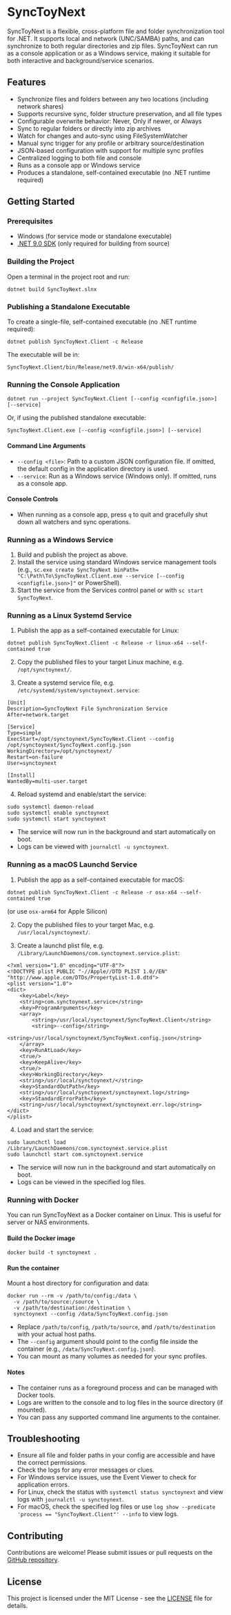 # SyncToyNext

SyncToyNext is a flexible, cross-platform file and folder synchronization tool for .NET. It supports local and network (UNC/SAMBA) paths, and can synchronize to both regular directories and zip files. SyncToyNext can run as a console application or as a Windows service, making it suitable for both interactive and background/service scenarios.

## Features
- Synchronize files and folders between any two locations (including network shares)
- Supports recursive sync, folder structure preservation, and all file types
- Configurable overwrite behavior: Never, Only if newer, or Always
- Sync to regular folders or directly into zip archives
- Watch for changes and auto-sync using FileSystemWatcher
- Manual sync trigger for any profile or arbitrary source/destination
- JSON-based configuration with support for multiple sync profiles
- Centralized logging to both file and console
- Runs as a console app or Windows service
- Produces a standalone, self-contained executable (no .NET runtime required)

## Getting Started

### Prerequisites
- Windows (for service mode or standalone executable)
- [.NET 9.0 SDK](https://dotnet.microsoft.com/en-us/download/dotnet/9.0) (only required for building from source)

### Building the Project

Open a terminal in the project root and run:

```
dotnet build SyncToyNext.slnx
```

### Publishing a Standalone Executable

To create a single-file, self-contained executable (no .NET runtime required):

```
dotnet publish SyncToyNext.Client -c Release
```

The executable will be in:
```
SyncToyNext.Client/bin/Release/net9.0/win-x64/publish/
```

### Running the Console Application

```
dotnet run --project SyncToyNext.Client [--config <configfile.json>] [--service]
```
Or, if using the published standalone executable:
```
SyncToyNext.Client.exe [--config <configfile.json>] [--service]
```

#### Command Line Arguments
- `--config <file>`: Path to a custom JSON configuration file. If omitted, the default config in the application directory is used.
- `--service`: Run as a Windows service (Windows only). If omitted, runs as a console app.

#### Console Controls
- When running as a console app, press `q` to quit and gracefully shut down all watchers and sync operations.

### Running as a Windows Service
1. Build and publish the project as above.
2. Install the service using standard Windows service management tools (e.g., `sc.exe create SyncToyNext binPath= "C:\Path\To\SyncToyNext.Client.exe --service [--config <configfile.json>]"` or PowerShell).
3. Start the service from the Services control panel or with `sc start SyncToyNext`.

### Running as a Linux Systemd Service

1. Publish the app as a self-contained executable for Linux:

```
dotnet publish SyncToyNext.Client -c Release -r linux-x64 --self-contained true
```

2. Copy the published files to your target Linux machine, e.g. `/opt/synctoynext/`.

3. Create a systemd service file, e.g. `/etc/systemd/system/synctoynext.service`:

```
[Unit]
Description=SyncToyNext File Synchronization Service
After=network.target

[Service]
Type=simple
ExecStart=/opt/synctoynext/SyncToyNext.Client --config /opt/synctoynext/SyncToyNext.config.json
WorkingDirectory=/opt/synctoynext/
Restart=on-failure
User=synctoynext

[Install]
WantedBy=multi-user.target
```

4. Reload systemd and enable/start the service:

```
sudo systemctl daemon-reload
sudo systemctl enable synctoynext
sudo systemctl start synctoynext
```

- The service will now run in the background and start automatically on boot.
- Logs can be viewed with `journalctl -u synctoynext`.

### Running as a macOS Launchd Service

1. Publish the app as a self-contained executable for macOS:

```
dotnet publish SyncToyNext.Client -c Release -r osx-x64 --self-contained true
```
(or use `osx-arm64` for Apple Silicon)

2. Copy the published files to your target Mac, e.g. `/usr/local/synctoynext/`.

3. Create a launchd plist file, e.g. `/Library/LaunchDaemons/com.synctoynext.service.plist`:

```
<?xml version="1.0" encoding="UTF-8"?>
<!DOCTYPE plist PUBLIC "-//Apple//DTD PLIST 1.0//EN" "http://www.apple.com/DTDs/PropertyList-1.0.dtd">
<plist version="1.0">
<dict>
    <key>Label</key>
    <string>com.synctoynext.service</string>
    <key>ProgramArguments</key>
    <array>
        <string>/usr/local/synctoynext/SyncToyNext.Client</string>
        <string>--config</string>
        <string>/usr/local/synctoynext/SyncToyNext.config.json</string>
    </array>
    <key>RunAtLoad</key>
    <true/>
    <key>KeepAlive</key>
    <true/>
    <key>WorkingDirectory</key>
    <string>/usr/local/synctoynext/</string>
    <key>StandardOutPath</key>
    <string>/usr/local/synctoynext/synctoynext.log</string>
    <key>StandardErrorPath</key>
    <string>/usr/local/synctoynext/synctoynext.err.log</string>
</dict>
</plist>
```

4. Load and start the service:

```
sudo launchctl load /Library/LaunchDaemons/com.synctoynext.service.plist
sudo launchctl start com.synctoynext.service
```

- The service will now run in the background and start automatically on boot.
- Logs can be viewed in the specified log files.

### Running with Docker

You can run SyncToyNext as a Docker container on Linux. This is useful for server or NAS environments.

#### Build the Docker image

```
docker build -t synctoynext .
```

#### Run the container

Mount a host directory for configuration and data:

```
docker run --rm -v /path/to/config:/data \
  -v /path/to/source:/source \
  -v /path/to/destination:/destination \
  synctoynext --config /data/SyncToyNext.config.json
```

- Replace `/path/to/config`, `/path/to/source`, and `/path/to/destination` with your actual host paths.
- The `--config` argument should point to the config file inside the container (e.g., `/data/SyncToyNext.config.json`).
- You can mount as many volumes as needed for your sync profiles.

#### Notes
- The container runs as a foreground process and can be managed with Docker tools.
- Logs are written to the console and to log files in the source directory (if mounted).
- You can pass any supported command line arguments to the container.

## Troubleshooting

- Ensure all file and folder paths in your config are accessible and have the correct permissions.
- Check the logs for any error messages or clues.
- For Windows service issues, use the Event Viewer to check for application errors.
- For Linux, check the status with `systemctl status synctoynext` and view logs with `journalctl -u synctoynext`.
- For macOS, check the specified log files or use `log show --predicate 'process == "SyncToyNext.Client"' --info` to view logs.

## Contributing

Contributions are welcome! Please submit issues or pull requests on the [GitHub repository](https://github.com/Laurens-R/SyncToyNext).

## License

This project is licensed under the MIT License - see the [LICENSE](LICENSE) file for details.

